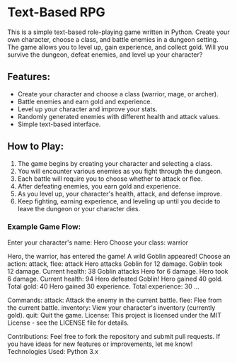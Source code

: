 # Text-Based RPG

This is a simple text-based role-playing game written in Python. Create your own character, choose a class, and battle enemies in a dungeon setting. The game allows you to level up, gain experience, and collect gold. Will you survive the dungeon, defeat enemies, and level up your character?

## Features:
- Create your character and choose a class (warrior, mage, or archer).
- Battle enemies and earn gold and experience.
- Level up your character and improve your stats.
- Randomly generated enemies with different health and attack values.
- Simple text-based interface.

## How to Play:
1. The game begins by creating your character and selecting a class.
2. You will encounter various enemies as you fight through the dungeon. 
3. Each battle will require you to choose whether to attack or flee.  
4. After defeating enemies, you earn gold and experience.   
5. As you level up, your character's health, attack, and defense improve.
6. Keep fighting, earning experience, and leveling up until you decide to leave the dungeon or your character dies. 
  
### Example Game Flow: 
  
 

Enter your character's name: Hero Choose your class: warrior

Hero, the warrior, has entered the game! A wild Goblin appeared! Choose an action: attack, flee: attack Hero attacks Goblin for 12 damage. Goblin took 12 damage. Current health: 38 Goblin attacks Hero for 6 damage. Hero took 6 damage. Current health: 94 Hero defeated Goblin! Hero gained 40 gold. Total gold: 40 Hero gained 30 experience. Total experience: 30 ...


Commands: 
attack: Attack the enemy in the current battle.
flee: Flee from the current battle.
inventory: View your character's inventory (currently gold).
quit: Quit the game.
License:
This project is licensed under the MIT License - see the LICENSE file for details.

Contributions:
Feel free to fork the repository and submit pull requests. If you have ideas for new features or improvements, let me know!
Technologies Used:
Python 3.x
